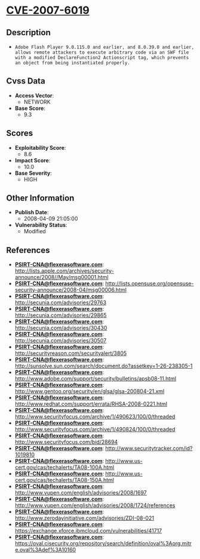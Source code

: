 
# [CVE-2007-6019](http://lists.apple.com/archives/security-announce/2008//May/msg00001.html)

## Description

- `Adobe Flash Player 9.0.115.0 and earlier, and 8.0.39.0 and earlier, allows remote attackers to execute arbitrary code via an SWF file with a modified DeclareFunction2 Actionscript tag, which prevents an object from being instantiated properly.`

## Cvss Data

- **Access Vector**:
  - NETWORK
- **Base Score**:
  - 9.3

## Scores

- **Exploitability Score**:
  - 8.6
- **Impact Score**:
  - 10.0
- **Base Severity**:
  - HIGH

## Other Information

- **Publish Date**:
  - 2008-04-09 21:05:00
- **Vulnerability Status**:
  - Modified

## References

- **PSIRT-CNA@flexerasoftware.com**: http://lists.apple.com/archives/security-announce/2008//May/msg00001.html
- **PSIRT-CNA@flexerasoftware.com**: http://lists.opensuse.org/opensuse-security-announce/2008-04/msg00006.html
- **PSIRT-CNA@flexerasoftware.com**: http://secunia.com/advisories/29763
- **PSIRT-CNA@flexerasoftware.com**: http://secunia.com/advisories/29865
- **PSIRT-CNA@flexerasoftware.com**: http://secunia.com/advisories/30430
- **PSIRT-CNA@flexerasoftware.com**: http://secunia.com/advisories/30507
- **PSIRT-CNA@flexerasoftware.com**: http://securityreason.com/securityalert/3805
- **PSIRT-CNA@flexerasoftware.com**: http://sunsolve.sun.com/search/document.do?assetkey=1-26-238305-1
- **PSIRT-CNA@flexerasoftware.com**: http://www.adobe.com/support/security/bulletins/apsb08-11.html
- **PSIRT-CNA@flexerasoftware.com**: http://www.gentoo.org/security/en/glsa/glsa-200804-21.xml
- **PSIRT-CNA@flexerasoftware.com**: http://www.redhat.com/support/errata/RHSA-2008-0221.html
- **PSIRT-CNA@flexerasoftware.com**: http://www.securityfocus.com/archive/1/490623/100/0/threaded
- **PSIRT-CNA@flexerasoftware.com**: http://www.securityfocus.com/archive/1/490824/100/0/threaded
- **PSIRT-CNA@flexerasoftware.com**: http://www.securityfocus.com/bid/28694
- **PSIRT-CNA@flexerasoftware.com**: http://www.securitytracker.com/id?1019810
- **PSIRT-CNA@flexerasoftware.com**: http://www.us-cert.gov/cas/techalerts/TA08-100A.html
- **PSIRT-CNA@flexerasoftware.com**: http://www.us-cert.gov/cas/techalerts/TA08-150A.html
- **PSIRT-CNA@flexerasoftware.com**: http://www.vupen.com/english/advisories/2008/1697
- **PSIRT-CNA@flexerasoftware.com**: http://www.vupen.com/english/advisories/2008/1724/references
- **PSIRT-CNA@flexerasoftware.com**: http://www.zerodayinitiative.com/advisories/ZDI-08-021
- **PSIRT-CNA@flexerasoftware.com**: https://exchange.xforce.ibmcloud.com/vulnerabilities/41717
- **PSIRT-CNA@flexerasoftware.com**: https://oval.cisecurity.org/repository/search/definition/oval%3Aorg.mitre.oval%3Adef%3A10160
